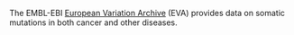 The EMBL-EBI [European Variation Archive](http://www.ebi.ac.uk/eva/?Home) (EVA) provides data on somatic mutations in both cancer and other diseases.